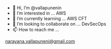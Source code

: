 - 👋 Hi, I’m @vallapunenin
- 👀 I’m interested in ...
AWS 
- 🌱 I’m currently learning ...
AWS CFT
- 💞️ I’m looking to collaborate on ...
DevSecOps
- 📫 How to reach me ...

narayana.vallapuneni@gmail.com


<!---
vallapunenin/vallapunenin is a ✨ special ✨ repository because its `README.md` (this file) appears on your GitHub profile.
You can click the Preview link to take a look at your changes.
--->
